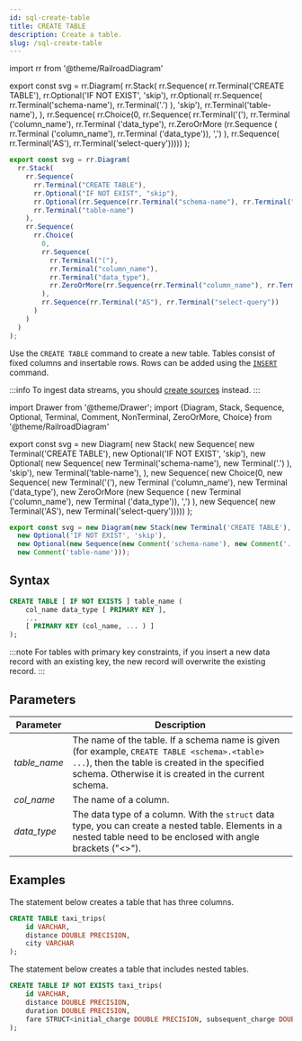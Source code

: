 ```yaml
---
id: sql-create-table
title: CREATE TABLE
description: Create a table.
slug: /sql-create-table
---
```


import rr from '@theme/RailroadDiagram'

export const svg = rr.Diagram(
rr.Stack(
rr.Sequence(
rr.Terminal('CREATE TABLE'),
rr.Optional('IF NOT EXIST', 'skip'),
rr.Optional(
rr.Sequence(
rr.Terminal('schema-name'),
rr.Terminal('.')
),
'skip'),
rr.Terminal('table-name'),
),
rr.Sequence(
rr.Choice(0,
rr.Sequence(
rr.Terminal('('),
rr.Terminal ('column_name'),
rr.Terminal ('data_type'),
rr.ZeroOrMore (rr.Sequence ( rr.Terminal ('column_name'), rr.Terminal ('data_type')), ',')
),
rr.Sequence(
rr.Terminal('AS'),
rr.Terminal('select-query')))))
);

<drawer SVG={svg} />

```js
export const svg = rr.Diagram(
  rr.Stack(
    rr.Sequence(
      rr.Terminal("CREATE TABLE"),
      rr.Optional("IF NOT EXIST", "skip"),
      rr.Optional(rr.Sequence(rr.Terminal("schema-name"), rr.Terminal(".")), "skip"),
      rr.Terminal("table-name")
    ),
    rr.Sequence(
      rr.Choice(
        0,
        rr.Sequence(
          rr.Terminal("("),
          rr.Terminal("column_name"),
          rr.Terminal("data_type"),
          rr.ZeroOrMore(rr.Sequence(rr.Terminal("column_name"), rr.Terminal("data_type")), ",")
        ),
        rr.Sequence(rr.Terminal("AS"), rr.Terminal("select-query"))
      )
    )
  )
);
```

Use the `CREATE TABLE` command to create a new table. Tables consist of fixed columns and insertable rows. Rows can be added using the [`INSERT`](sql-insert.md) command.

:::info
To ingest data streams, you should [create sources](sql-create-source.md) instead.
:::


import Drawer from '@theme/Drawer';
import {Diagram, Stack, Sequence, Optional, Terminal, Comment, NonTerminal, ZeroOrMore, Choice} from '@theme/RailroadDiagram'

export const svg = new Diagram(
    new Stack(
        new Sequence(
            new Terminal('CREATE TABLE'), 
            new Optional('IF NOT EXIST', 'skip'), 
            new Optional(
                new Sequence(
                    new Terminal('schema-name'), 
                    new Terminal('.')
                    ), 
                    'skip'),
            new Terminal('table-name'), 
                    ), 
        new Sequence(
            new Choice(0,
                new Sequence(
                    new Terminal('('),
                    new Terminal ('column_name'),
                    new Terminal ('data_type'),
                    new ZeroOrMore (new Sequence ( new Terminal ('column_name'), new Terminal ('data_type')), ',')
                ),
                new Sequence(
                    new Terminal('AS'), 
                    new Terminal('select-query')))))
                    );

<Drawer SVG={svg} />

```js
export const svg = new Diagram(new Stack(new Terminal('CREATE TABLE'),
  new Optional('IF NOT EXIST', 'skip'),
  new Optional(new Sequence(new Comment('schema-name'), new Comment('.')), 'skip'),
  new Comment('table-name')));
```

## Syntax

```sql
CREATE TABLE [ IF NOT EXISTS ] table_name (
    col_name data_type [ PRIMARY KEY ], 
    ...
    [ PRIMARY KEY (col_name, ... ) ]
);
```

:::note
For tables with primary key constraints, if you insert a new data record with an existing key, the new record will overwrite the existing record.
:::

## Parameters

| Parameter    | Description                                                                                                                                                                                            |
| ------------ | ------------------------------------------------------------------------------------------------------------------------------------------------------------------------------------------------------ |
| _table_name_ | The name of the table. If a schema name is given (for example, `CREATE TABLE <schema>.<table> ...`), then the table is created in the specified schema. Otherwise it is created in the current schema. |
| _col_name_   | The name of a column.                                                                                                                                                                                  |
| _data_type_  | The data type of a column. With the `struct` data type, you can create a nested table. Elements in a nested table need to be enclosed with angle brackets ("<\>").                                     |

## Examples

The statement below creates a table that has three columns.

```sql
CREATE TABLE taxi_trips(
    id VARCHAR,
    distance DOUBLE PRECISION,
    city VARCHAR
);
```

The statement below creates a table that includes nested tables.

```sql
CREATE TABLE IF NOT EXISTS taxi_trips(
    id VARCHAR,
    distance DOUBLE PRECISION,
    duration DOUBLE PRECISION,
    fare STRUCT<initial_charge DOUBLE PRECISION, subsequent_charge DOUBLE PRECISION, surcharge DOUBLE PRECISION, tolls DOUBLE PRECISION>
);
```
